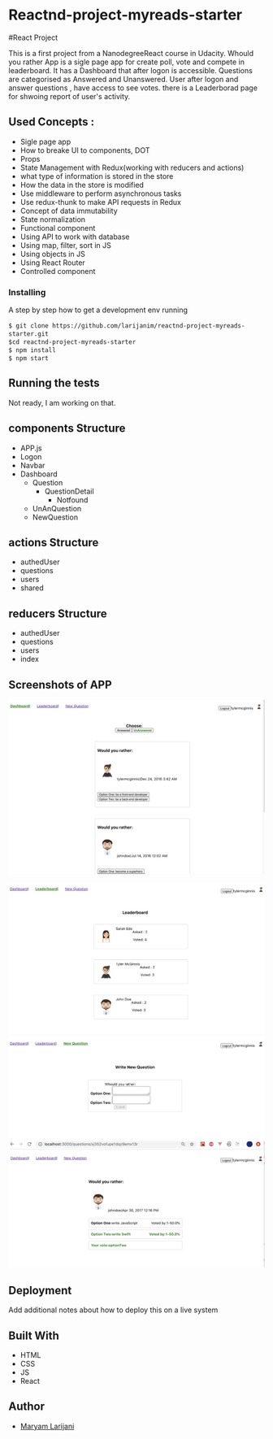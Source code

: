 # Reactnd-project-myreads-starter
#React Project

This is a first project from a NanodegreeReact course in Udacity. 
Whould you rather  App is a sigle page app for create poll, vote and compete in leaderboard. It has a Dashboard that after logon is accessible. Questions are categorised as Answered and Unanswered. User after logon and answer questions , have access to see votes.
there is a Leaderborad page for shwoing report of user's activity.

## Used Concepts :
* Sigle page app
* How to breake UI to components, DOT
* Props
* State Management with Redux(working with reducers and actions)
* what type of information is stored in the store
* How the data in the store is modified
* Use middleware to perform asynchronous tasks 
* Use redux-thunk to make API requests in Redux 
* Concept of data immutability
* State normalization
* Functional component
* Using API to work with database
* Using map, filter, sort in JS
* Using objects in JS
* Using React Router
* Controlled component 



### Installing

A step by step  how to get a development env running

```
$ git clone https://github.com/larijanim/reactnd-project-myreads-starter.git
$cd reactnd-project-myreads-starter
$ npm install
$ npm start
```


## Running the tests

Not ready, I am working on that.

## components Structure

* APP.js
* Logon
* Navbar
* Dashboard
  * Question
      * QuestionDetail
        * Notfound
  * UnAnQuestion 
  * NewQuestion
  
## actions Structure
* authedUser
* questions
* users
* shared

## reducers Structure
* authedUser
* questions
* users
* index

## Screenshots of APP

![screenshot1](./src/assets/4.png)

![screenshot2](./src/assets/3.png)
![screenshot2](./src/assets/2.png)
![screenshot2](./src/assets/1.png)



## Deployment

Add additional notes about how to deploy this on a live system

## Built With

* HTML 
* CSS
* JS 
* React



## Author

  - [Maryam Larijani](https://www.linkedin.com/in/maryam-larijani-7a575082/)




